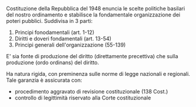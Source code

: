 Costituzione della Repubblica del 1948 enuncia le scelte politiche basilari del nostro ordinamento e stabilisce la fondamentale organizzazione dei poteri pubblici.
Suddivisa in 3 parti:
1. Principi fonodamentali (art. 1-12)
2. Diritti e doveri fondamentali (art. 13-54)
3. Principi generali dell'organizzazione (55-139)

E' sia fonte di produzione del diritto (direttamente precettiva) che sulla produzione (ordo ordinans) del diritto.

Ha natura rigida, con preminenza sulle norme di legge nazionali e regionali.
Tale garanzia è assicurata con:
- procedimento aggravato di revisione costituzionale (138 Cost.)
- controllo di legittimità riservato alla Corte costituzionale

